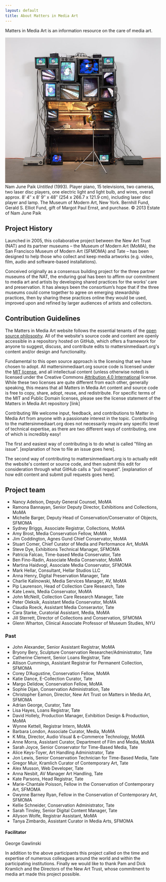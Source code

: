 ```yaml
---
layout: default
title: About Matters in Media Art
---
```




<section id="about" class="section scrollspy" markdown="1">

<span class="flow-text">
Matters in Media Art is an information resource on the care of media art.
</span>

![](img/paik.jpg)
<span class="img-caption" markdown="1">
Nam June Paik _Untitled_ (1993). Player piano, 15 televisions, two cameras, two laser disc players, one electric light and light bulb, and wires, overall approx. 8′ 4″ x 8′ 9″ x 48″ (254 x 266.7 x 121.9 cm), including laser disc player and lamp. The Museum of Modern Art, New York. Bernhill Fund, Gerald S. Elliot Fund, gift of Margot Paul Ernst, and purchase. © 2013 Estate of Nam June Paik
</span>

</section>



<section id="project-history" class="section scrollspy" markdown="1">

## Project History

Launched in 2005, this collaborative project between the New Art Trust (NAT) and its partner museums – the Museum of Modern Art (MoMA), the San Francisco Museum of Modern Art (SFMOMA) and Tate – has been designed to help those who collect and keep media artworks (e.g. video, film, audio and software-based installations).

Conceived originally as a consensus building project for the three partner museums of the NAT, the enduring goal has been to affirm our commitment to media art and artists by developing shared practices for the works’ care and preservation. It has always been the consortium’s hope that if the three museums could come together to agree on emerging stewardship practices, then by sharing these practices online they would be used, improved upon and refined by larger audiences of artists and collectors.
</section>



<section id="contribution-guidelines" class="section scrollspy" markdown="1">

## Contribution Guidelines
The Matters in Media Art website follows the essential tenants of the [open source philosophy](https://opensource.org/osd). All of the website's source code and content are openly accessible in a repository hosted on GitHub, which offers a framework for anyone to suggest, discuss, and contribute edits to mattersinmediaart.org's content and/or design and functionality.

Fundamental to this open source approach is the licensing that we have chosen to adopt. All mattersinmediaart.org source code is licensed under the [MIT license](https://en.wikipedia.org/wiki/MIT_License), and all intellectual content (unless otherwise noted) is licensed under the Creative Commons [Attribution 4.0 International](http://creativecommons.org/licenses/by/4.0/) license. While these two licenses are quite different from each other, generally speaking, this means that all Matters in Media Art content and source code is free to copy, share, adopt, reuse, and redistribute. For specific terms of the MIT and Public Domain licenses, please see the license statement of the Matters in Media Art repository [link]

Contributing
We welcome input, feedback, and contributions to Matter in Media Art from anyone with a passionate interest in the topic. Contributing to the mattersinmediaart.org does not necessarily require any specific level of technical expertise, as there are two different ways of contributing, one of which is incredibly easy!

The first and easiest way of contributing is to do what is called "filing an issue". [explanation of how to file an issue goes here].

The second way of contributing to mattersinmediaart.org is to actually edit the website's content or source code, and then submit this edit for consideration through what GitHub calls a "pull request". [explanation of how edit content and submit pull requests goes here].

<!--

make a note about how we are accepting pull requests, but not new repo admins at the moment

also some text about how we are a small team of volunteers and time is limited

link to the contributors page and explain the distinction between project team and contributors

-->


</section>




<section id="the-team" class="section scrollspy" markdown="1">

## Project team
* Nancy Adelson, Deputy General Counsel, MoMA
* Ramona Bannayan, Senior Deputy Director, Exhibitions and Collections, MoMA
* Michelle Barger, Deputy Head of Conservation/Conservator of Objects, SFMOMA
* Sydney Briggs, Associate Registrar, Collections, MoMA
* Amy Brost, Media Conservation Fellow, MoMA
* Jim Coddington, Agnes Gund Chief Conservator, MoMA
* Stuart Comer, Chief Curator of Media and Performance Art, MoMA
* Steve Dye, Exhibitions Technical Manager, SFMOMA
* Patricia Falcao, Time-based Media Conservator, Tate
* Ben Fino-Radin, Associate Media Conservator, MoMA
* Martina Haidvogl, Associate Media Conservator, SFMOMA
* Mark Hellar, Consultant, Hellar Studios LLC
* Anna Henry, Digital Preservation Manager, Tate
* Charlie Kalinowski, Media Services Manager, AV, MoMA
* Pip Laurenson, Head of Collection Care Research, Tate
* Kate Lewis, Media Conservator, MoMA
* John McNeill, Collection Care Research Manager, Tate
* Peter Oleksik, Assistant Media Conservator, MoMA
* Claudia Roeck, Assistant Media Conseravtor, Tate
* Cara Starke, Curatorial Assistant, Media, MoMA
* Jill Sterrett, Director of Collections and Conservation, SFMOMA
* Glenn Wharton, Clinical Associate Professor of Museum Studies, NYU

### Past

* John Alexander, Senior Assistant Registrar, MoMA
* Bryony Bery, Sculpture Conservation Researcher/Administrator, Tate
* Catherine Clement, Senior Loans Registrar, Tate
* Allison Cummings, Assistant Registrar for Permanent Collection, SFMOMA
* Corey D’Augustine, Conservation Fellow, MoMA
* Katie Dance, E-Collection Curator, Tate
* Margo Delidow, Conservation Fellow, MoMA
* Sophie Dijan, Conservation Administration, Tate
* Christopher Eamon, Director, New Art Trust on Matters in Media Art, SFMOMA
* Adrian George, Curator, Tate
* Lisa Hayes, Loans Registrar, Tate
* David Hollely, Production Manager, Exhibition Design & Production, MoMA
* Wynne Kettell, Registrar Intern, MoMA
* Barbara London, Associate Curator, Media, MoMA
* K Mita, Director, Audio Visual & e-Commerce Technology, MoMA
* Anne Morra, Assistant Curator, Department of Film and Media, MoMA
* Sarah Joyce, Senior Conservator for Time-Based Media, Tate
* Alice Keys-Toyer, Art Handling Administrator, Tate
* Jon Lewis, Senior Conservation Technician for Time-Based Media, Tate
* Gregor Muir, Kramlich Curator of Contemporary Art, Tate
* Alex Musson, Web Developer, Tate
* Anna Nesbit, AV Manager Art Handling, Tate
* Kate Parsons, Head Registrar, Tate
* Marie-Chantale Poisson, Fellow in the Conservation of Contemporary Art, SFMOMA
* Gwynne Barney Ryan, Fellow in the Conservation of Contemporary Art, SFMOMA
* Kellie Schneider, Conservation Administrator, Tate
* Sarah Tinsley, Senior Digital Content Manager, Tate
* Allyson Wolfe, Registrar Assistant, MoMA
* Tanya Zimbardo, Assistant Curator in Media Arts, SFMOMA


#### Facilitator
George Gawlinski

In addition to the above participants this project called on the time and expertise of numerous colleagues around the world and within the participating institutions. Finally we would like to thank Pam and Dick Kramlich and the Directors of the New Art Trust, whose commitment to media art made this project possible.

</section>
